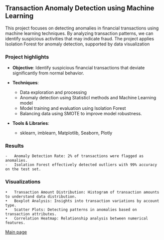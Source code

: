 ## Transaction Anomaly Detection using Machine Learning

This project focuses on detecting anomalies in financial transactions using machine learning techniques. By analyzing transaction patterns, we can identify suspicious activities that may indicate fraud. The project applies Isolation Forest for anomaly detection, supported by data visualization

### Project highlights
- **Objective**: Identify suspicious financial transactions that deviate significantly from normal behavior.

- **Techniques**:

	-   Data exploration and processing
	-	Anomaly detection using Statisticl methods and Machine Learning model
	-	Model training and evaluation using Isolation Forest
	- 	Balancing data using SMOTE to improve model robustness.

- **Tools & Libraries**:
	-	sklearn, imblearn, Matplotlib, Seaborn, Plotly


### Results

	-	Anomaly Detection Rate: 2% of transactions were flagged as anomalies.
	-	Isolation Forest effectively detected outliers with 99% accuracy on the test set.


### Visualizations

	•	Transaction Amount Distribution: Histogram of transaction amounts to understand data distribution.
	•	Boxplot Analysis: Insights into transaction variations by account type.
	•	Scatter Plots: Detecting patterns in anomalies based on transaction attributes.
	•	Correlation Heatmap: Relationship analysis between numerical features.


[Main page](/)